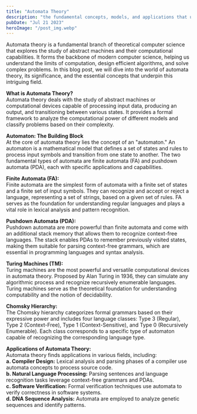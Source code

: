 ```yaml
---
title: "Automata Theory"
description: "the fundamental concepts, models, and applications that underpin the study of abstract machines and their role in modern computer science..."
pubDate: "Jul 21 2023"
heroImage: "/post_img.webp"
---
```

Automata theory is a fundamental branch of theoretical computer science that explores the study of abstract machines and their computational capabilities. It forms the backbone of modern computer science, helping us understand the limits of computation, design efficient algorithms, and solve complex problems. In this blog post, we will dive into the world of automata theory, its significance, and the essential concepts that underpin this intriguing field.

**What is Automata Theory?**  
Automata theory deals with the study of abstract machines or computational devices capable of processing input data, producing an output, and transitioning between various states. It provides a formal framework to analyze the computational power of different models and classify problems based on their complexity.

**Automaton: The Building Block**  
At the core of automata theory lies the concept of an "automaton." An automaton is a mathematical model that defines a set of states and rules to process input symbols and transition from one state to another. The two fundamental types of automata are finite automata (FA) and pushdown automata (PDA), each with specific applications and capabilities.

**Finite Automata (FA):**  
Finite automata are the simplest form of automata with a finite set of states and a finite set of input symbols. They can recognize and accept or reject a language, representing a set of strings, based on a given set of rules. FA serves as the foundation for understanding regular languages and plays a vital role in lexical analysis and pattern recognition.

**Pushdown Automata (PDA):**  
Pushdown automata are more powerful than finite automata and come with an additional stack memory that allows them to recognize context-free languages. The stack enables PDAs to remember previously visited states, making them suitable for parsing context-free grammars, which are essential in programming languages and syntax analysis.

**Turing Machines (TM):**  
Turing machines are the most powerful and versatile computational devices in automata theory. Proposed by Alan Turing in 1936, they can simulate any algorithmic process and recognize recursively enumerable languages. Turing machines serve as the theoretical foundation for understanding computability and the notion of decidability.

**Chomsky Hierarchy:**  
The Chomsky hierarchy categorizes formal grammars based on their expressive power and includes four language classes: Type 3 (Regular), Type 2 (Context-Free), Type 1 (Context-Sensitive), and Type 0 (Recursively Enumerable). Each class corresponds to a specific type of automaton capable of recognizing the corresponding language type.

**Applications of Automata Theory:**  
Automata theory finds applications in various fields, including:  
**a. Compiler Design:** Lexical analysis and parsing phases of a compiler use automata concepts to process source code.  
**b. Natural Language Processing:** Parsing sentences and language recognition tasks leverage context-free grammars and PDAs.  
**c. Software Verification:** Formal verification techniques use automata to verify correctness in software systems.  
**d. DNA Sequence Analysis:** Automata are employed to analyze genetic sequences and identify patterns.  